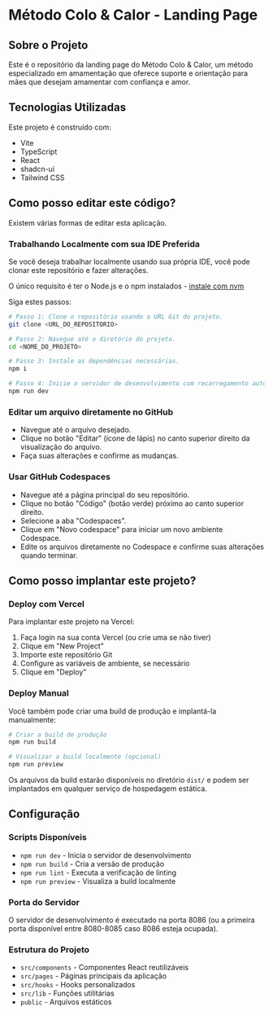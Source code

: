 # Método Colo & Calor - Landing Page

## Sobre o Projeto

Este é o repositório da landing page do Método Colo & Calor, um método especializado em amamentação que oferece suporte e orientação para mães que desejam amamentar com confiança e amor.

## Tecnologias Utilizadas

Este projeto é construído com:

- Vite
- TypeScript
- React
- shadcn-ui
- Tailwind CSS

## Como posso editar este código?

Existem várias formas de editar esta aplicação.

### Trabalhando Localmente com sua IDE Preferida

Se você deseja trabalhar localmente usando sua própria IDE, você pode clonar este repositório e fazer alterações. 

O único requisito é ter o Node.js e o npm instalados - [instale com nvm](https://github.com/nvm-sh/nvm#installing-and-updating)

Siga estes passos:

```sh
# Passo 1: Clone o repositório usando a URL Git do projeto.
git clone <URL_DO_REPOSITORIO>

# Passo 2: Navegue até o diretório do projeto.
cd <NOME_DO_PROJETO>

# Passo 3: Instale as dependências necessárias.
npm i

# Passo 4: Inicie o servidor de desenvolvimento com recarregamento automático e prévia instantânea.
npm run dev
```

### Editar um arquivo diretamente no GitHub

- Navegue até o arquivo desejado.
- Clique no botão "Editar" (ícone de lápis) no canto superior direito da visualização do arquivo.
- Faça suas alterações e confirme as mudanças.

### Usar GitHub Codespaces

- Navegue até a página principal do seu repositório.
- Clique no botão "Código" (botão verde) próximo ao canto superior direito.
- Selecione a aba "Codespaces".
- Clique em "Novo codespace" para iniciar um novo ambiente Codespace.
- Edite os arquivos diretamente no Codespace e confirme suas alterações quando terminar.

## Como posso implantar este projeto?

### Deploy com Vercel

Para implantar este projeto na Vercel:

1. Faça login na sua conta Vercel (ou crie uma se não tiver)
2. Clique em "New Project"
3. Importe este repositório Git
4. Configure as variáveis de ambiente, se necessário
5. Clique em "Deploy"

### Deploy Manual

Você também pode criar uma build de produção e implantá-la manualmente:

```bash
# Criar a build de produção
npm run build

# Visualizar a build localmente (opcional)
npm run preview
```

Os arquivos da build estarão disponíveis no diretório `dist/` e podem ser implantados em qualquer serviço de hospedagem estática.

## Configuração

### Scripts Disponíveis

- `npm run dev` - Inicia o servidor de desenvolvimento
- `npm run build` - Cria a versão de produção
- `npm run lint` - Executa a verificação de linting
- `npm run preview` - Visualiza a build localmente

### Porta do Servidor

O servidor de desenvolvimento é executado na porta 8086 (ou a primeira porta disponível entre 8080-8085 caso 8086 esteja ocupada).

### Estrutura do Projeto

- `src/components` - Componentes React reutilizáveis
- `src/pages` - Páginas principais da aplicação
- `src/hooks` - Hooks personalizados
- `src/lib` - Funções utilitárias
- `public` - Arquivos estáticos